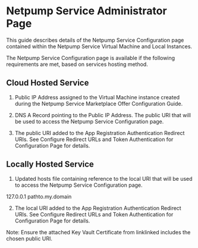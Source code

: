 # Netpump Service Administrator Page

This guide describes details of the Netpump Service Configuration page contained within the Netpump Service Virtual Machine and Local Instances.

The Netpump Service Configuration page is available if the following requirements are met, based on services hosting method.

## Cloud Hosted Service

1. Public IP Address assigned to the Virtual Machine instance created during the Netpump Service Marketplace Offer Configuration Guide.

2. DNS A Record pointing to the Public IP Address. The public URI that will be used to access the Netpump Service Configuration page.

3. The public URI added to the App Registration Authentication Redirect URIs. See Configure Redirect URLs and Token Authentication for Configuration Page for details.

## Locally Hosted Service

1. Updated hosts file containing reference to the local URI that will be used to access the Netpump Service Configuration page.

127.0.0.1   pathto.my.domain

2. The local URI added to the App Registration Authentication Redirect URIs. See Configure Redirect URLs and Token Authentication for Configuration Page for details.

Note: Ensure the attached Key Vault Certificate from linklinked includes the chosen public URI.